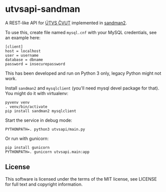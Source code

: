 utvsapi-sandman
===============

A REST-like API for [ÚTVS ČVUT](https://rozvoj.fit.cvut.cz/Main/rozvrhy-utvs-db) implemented in [sandman2](https://github.com/jeffknupp/sandman2).

To use this, create file named `mysql.cnf` with your MySQL credentials, see an example here:

    [client]
    host = localhost
    user = username
    database = dbname
    password = insecurepassword

This has been developed and run on Python 3 only, legacy Python might not work.

Install `sandman2` and `mysqlclient` (you'll need mysql devel package for that). You might do it with virtualenv:

    pyvenv venv
    . venv/bin/activate
    pip install sandman2 mysqlclient

Start the service in debug mode:

    PYTHONPATH=. python3 utvsapi/main.py

Or run with gunicorn:

    pip install gunicorn
    PYTHONPATH=. gunicorn utvsapi.main:app

License
-------

This software is licensed under the terms of the MIT license, see LICENSE for full text and copyright information.
